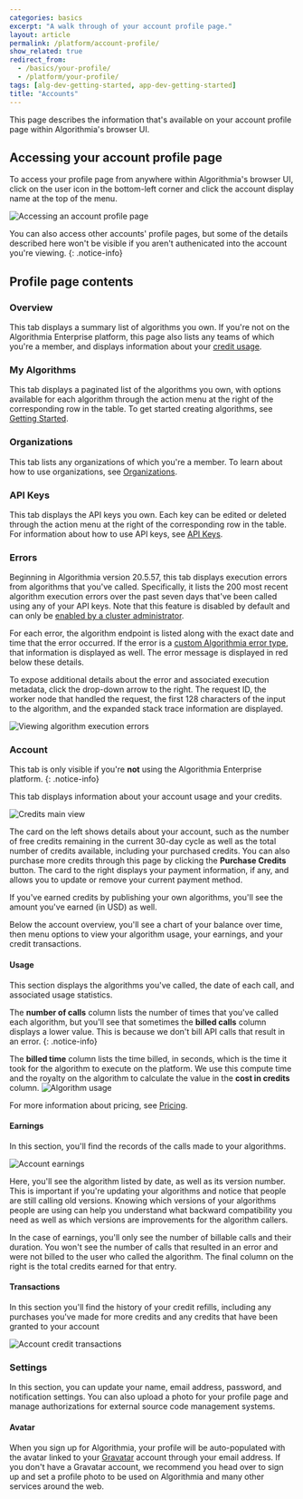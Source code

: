```yaml
---
categories: basics
excerpt: "A walk through of your account profile page."
layout: article
permalink: /platform/account-profile/
show_related: true
redirect_from:
  - /basics/your-profile/
  - /platform/your-profile/
tags: [alg-dev-getting-started, app-dev-getting-started]
title: "Accounts"
---
```


This page describes the information that's available on your account profile page within Algorithmia's browser UI.

## Accessing your account profile page

To access your profile page from anywhere within Algorithmia's browser UI, click on the user icon in the bottom-left corner and click the account display name at the top of the menu.

![Accessing an account profile page]({{site.cdnurl}}{{site.baseurl}}/images/post_images/your_profile/user_drop_down.png)

You can also access other accounts' profile pages, but some of the details described here won't be visible if you aren't authenicated into the account you're viewing.
{: .notice-info}

## Profile page contents

### Overview

This tab displays a summary list of algorithms you own. If you're not on the Algorithmia Enterprise platform, this page also lists any teams of which you're a member, and displays information about your [credit usage](#account).

### My Algorithms

This tab displays a paginated list of the algorithms you own, with options available for each algorithm through the action menu at the right of the corresponding row in the table. To get started creating algorithms, see [Getting Started]({{site.baseurl}}//algorithm-development/your-first-algo).

### Organizations

This tab lists any organizations of which you're a member. To learn about how to use organizations, see [Organizations]({{site.baseurl}}//platform/organizations).

### API Keys

This tab displays the API keys you own. Each key can be edited or deleted through the action menu at the right of the corresponding row in the table. For information about how to use API keys, see [API Keys]({{site.baseurl}}//platform/customizing-api-keys).

### Errors

Beginning in Algorithmia version 20.5.57, this tab displays execution errors from algorithms that you've called. Specifically, it lists the 200 most recent algorithm execution errors over the past seven days that've been called using any of your API keys. Note that this feature is disabled by default and can only be [enabled by a cluster administrator](/administration/admin-panel/algorithm-errors#enabling-user-facing-errors).

For each error, the algorithm endpoint is listed along with the exact date and time that the error occurred. If the error is a [custom Algorithmia error type]({{site.baseurl}}/algorithm-development/algorithm-errors), that information is displayed as well. The error message is displayed in red below these details.

To expose additional details about the error and associated execution metadata, click the drop-down arrow to the right. The request ID, the worker node that handled the request, the first 128 characters of the input to the algorithm, and the expanded stack trace information are displayed.

![Viewing algorithm execution errors]({{site.cdnurl}}{{site.baseurl}}/images/post_images/your_profile/account-profile-errors.png)

### Account

This tab is only visible if you're **not** using the Algorithmia Enterprise platform.
{: .notice-info}

This tab displays information about your account usage and your credits.

![Credits main view]({{site.cdnurl}}{{site.baseurl}}/images/post_images/your_profile/credits_main.png)

The card on the left shows details about your account, such as the number of free credits remaining in the current 30-day cycle as well as the total number of credits available, including your purchased credits. You can also purchase more credits through this page by clicking the **Purchase Credits** button. The card to the right displays your payment information, if any, and allows you to update or remove your current payment method.

If you've earned credits by publishing your own algorithms, you'll see the amount you've earned (in USD) as well.

Below the account overview, you'll see a chart of your balance over time, then menu options to view your algorithm usage, your earnings, and your credit transactions.

#### Usage

This section displays the algorithms you've called, the date of each call, and associated usage statistics.

The **number of calls** column lists the number of times that you've called each algorithm, but you'll see that sometimes the **billed calls** column displays a lower value. This is because we don't bill API calls that result in an error.
{: .notice-info}

The **billed time** column lists the time billed, in seconds, which is the time it took for the algorithm to execute on the platform. We use this compute time and the royalty on the algorithm to calculate the value in the **cost in credits** column.
![Algorithm usage]({{site.cdnurl}}{{site.baseurl}}/images/post_images/your_profile/usage.png)

For more information about pricing, see [Pricing]({{site.baseurl}}/pricing).

#### Earnings

In this section, you'll find the records of the calls made to your algorithms.

![Account earnings]({{site.cdnurl}}{{site.baseurl}}/images/post_images/your_profile/earning.png)

Here, you'll see the algorithm listed by date, as well as its version number. This is important if you're updating your algorithms and notice that people are still calling old versions. Knowing which versions of your algorithms people are using can help you understand what backward compatibility you need as well as which versions are improvements for the algorithm callers.

In the case of earnings, you'll only see the number of billable calls and their duration. You won't see the number of calls that resulted in an error and were not billed to the user who called the algorithm. The final column on the right is the total credits earned for that entry.

#### Transactions

In this section you'll find the history of your credit refills, including any purchases you've made for more credits and any credits that have been granted to your account

![Account credit transactions]({{site.cdnurl}}{{site.baseurl}}/images/post_images/your_profile/transactions.png)

### Settings

In this section, you can update your name, email address, password, and notification settings. You can also upload a photo for your profile page and manage authorizations for external source code management systems.

#### Avatar

When you sign up for Algorithmia, your profile will be auto-populated with the avatar linked to your [Gravatar](https://gravatar.com) account through your email address. If you don't have a Gravatar account, we recommend you head over to sign up and set a profile photo to be used on Algorithmia and many other services around the web.
